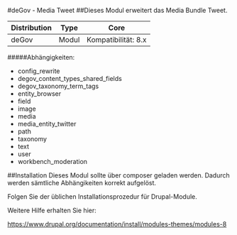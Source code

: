 #deGov - Media Tweet
##Dieses Modul erweitert das Media Bundle Tweet.

Distribution | Type | Core
--- | --- | ---
deGov | Modul |  Kompatibilität: 8.x

#####Abhängigkeiten:
  - config_rewrite
  - degov_content_types_shared_fields
  - degov_taxonomy_term_tags
  - entity_browser
  - field
  - image
  - media
  - media_entity_twitter
  - path
  - taxonomy
  - text
  - user
  - workbench_moderation

##Installation
Dieses Modul sollte über composer geladen werden. Dadurch werden sämtliche Abhängikeiten korrekt aufgelöst.

Folgen Sie der üblichen Installationsprozedur für Drupal-Module.

Weitere Hilfe erhalten Sie hier:

https://www.drupal.org/documentation/install/modules-themes/modules-8
